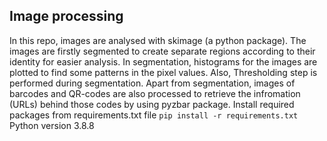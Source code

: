 ## Image processing 
In this repo, images are analysed with skimage (a python package). The images are firstly segmented to create separate regions according to their identity for easier analysis. In segmentation, histograms for the images are plotted  to find some patterns in the pixel values. Also, Thresholding step is performed during segmentation.
Apart from segmentation, images of barcodes and QR-codes are also processed to retrieve the infromation (URLs) behind those codes by using pyzbar package.
Install required packages from requirements.txt file
`pip install -r requirements.txt` 
Python version 3.8.8
